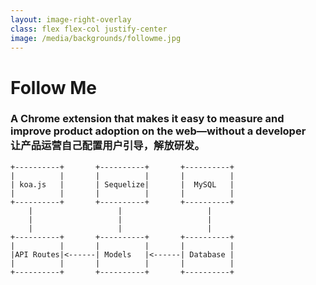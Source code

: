 ```yaml
---
layout: image-right-overlay
class: flex flex-col justify-center
image: /media/backgrounds/followme.jpg
---
```


<h1 class="font-300 no-m">Follow Me</h1>
<h3 class="no-m">
  A Chrome extension that makes it easy to measure and improve product adoption on the web—without a developer
  <br/>
 让产品运营自己配置用户引导，解放研发。</h3>

<div class="grid grid-cols-1 gap-2 mt-6">

```    
+----------+       +----------+       +----------+
|          |       |          |       |          |
| koa.js   |       | Sequelize|       |  MySQL   |
|          |       |          |       |          |
+----------+       +----------+       +----------+
    |                   |                   |
    |                   |                   |
    |                   |                   |
+----------+       +----------+       +----------+
|          |       |          |       |          |
|API Routes|<------| Models   |<------| Database |
|          |       |          |       |          |
+----------+       +----------+       +----------+

```

</div>

